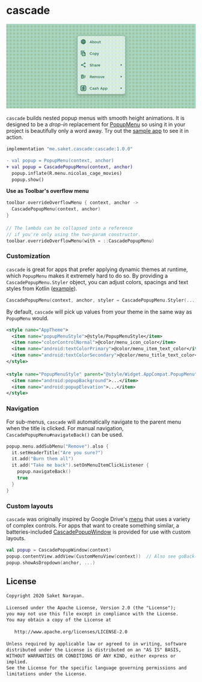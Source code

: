 # cascade

![demo](demo.gif)

`cascade` builds nested popup menus with smooth height animations. It is designed to be a *drop-in* replacement for [PopupMenu](https://developer.android.com/reference/androidx/appcompat/widget/PopupMenu) so using it in your project is beautifully only a word away. Try out the [sample app](https://github.com/saket/cascade/releases/download/1.0.0/cascade_v1.0.0_sample.apk) to see it in action.

```groovy
implementation "me.saket.cascade:cascade:1.0.0"
```

```diff
- val popup = PopupMenu(context, anchor)
+ val popup = CascadePopupMenu(context, anchor)
  popup.inflate(R.menu.nicolas_cage_movies)
  popup.show()
```

**Use as Toolbar's overflow menu**

```kotlin
toolbar.overrideOverflowMenu { context, anchor -> 
  CascadePopupMenu(context, anchor) 
}

// The lambda can be collapsed into a reference 
// if you're only using the two-param constructor.
toolbar.overrideOverflowMenu(with = ::CascadePopupMenu)
```

### Customization

`cascade` is great for apps that prefer applying dynamic themes at runtime, which `PopupMenu` makes it extremely hard to do so. By providing a `CascadePopupMenu.Styler` object, you can adjust colors, spacings and text styles from Kotlin ([example](https://github.com/saket/cascade/blob/038bbf054657c243ae62f2d780e5488ed54fcafb/sample/src/main/java/me/saket/cascade/sample/MainActivity.kt#L93-L111)).

```kotlin
CascadePopupMenu(context, anchor, styler = CascadePopupMenu.Styler(...))
```

By default, `cascade` will pick up values from your theme in the same way as `PopupMenu` would.

```xml
<style name="AppTheme">
  <item name="popupMenuStyle">@style/PopupMenuStyle</item>
  <item name="colorControlNormal">@color/menu_icon_color</item>
  <item name="android:textColorPrimary">@color/menu_item_text_color</item>
  <item name="android:textColorSecondary">@color/menu_title_text_color</item>
</style>

<style name="PopupMenuStyle" parent="@style/Widget.AppCompat.PopupMenu">
  <item name="android:popupBackground">...</item>
  <item name="android:popupElevation">...</item>
</style>
```

### Navigation

For sub-menus, `cascade` will automatically navigate to the parent menu when the title is clicked. For manual navigation, `CascadePopupMenu#navigateBack()` can be used.

```kotlin
popup.menu.addSubMenu("Remove").also {
  it.setHeaderTitle("Are you sure?")
  it.add("Burn them all")
  it.add("Take me back").setOnMenuItemClickListener {
    popup.navigateBack()
    true
  }
}
```

### Custom layouts

`cascade` was originally inspired by Google Drive's [menu](https://twitter.com/saketme/status/1313130386743066627) that uses a variety of complex controls. For apps that want to create something similar, a batteries-included [CascadePopupWindow](https://github.com/saket/cascade/blob/trunk/cascade/src/main/java/me/saket/cascade/CascadePopupWindow.kt) is provided for use with custom layouts. 

```kotlin
val popup = CascadePopupWindow(context)
popup.contentView.addView(CustomMenuView(context))  // Also see goBack().
popup.showAsDropdown(anchor, ...)
```

## License

```
Copyright 2020 Saket Narayan.

Licensed under the Apache License, Version 2.0 (the "License");
you may not use this file except in compliance with the License.
You may obtain a copy of the License at

   http://www.apache.org/licenses/LICENSE-2.0

Unless required by applicable law or agreed to in writing, software
distributed under the License is distributed on an "AS IS" BASIS,
WITHOUT WARRANTIES OR CONDITIONS OF ANY KIND, either express or implied.
See the License for the specific language governing permissions and
limitations under the License.
```
